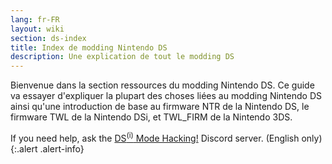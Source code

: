 ```yaml
---
lang: fr-FR
layout: wiki
section: ds-index
title: Index de modding Nintendo DS
description: Une explication de tout le modding DS
---
```


Bienvenue dans la section ressources du modding Nintendo DS. Ce guide va essayer d'expliquer la plupart des choses liées au modding Nintendo DS ainsi qu'une introduction de base au firmware NTR de la Nintendo DS, le firmware TWL de la Nintendo DSi, et TWL_FIRM de la Nintendo 3DS.

If you need help, ask the [DS<sup>(i)</sup> Mode Hacking!](https://ds-homebrew.com/discord) Discord server. (English only)
{:.alert .alert-info}
